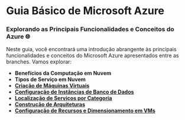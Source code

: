 # Guia Básico de Microsoft Azure

### Explorando as Principais Funcionalidades e Conceitos do Azure 🌐

Neste guia, você encontrará uma introdução abrangente às principais funcionalidades e conceitos do Microsoft Azure apresentados entre as branches. Vamos explorar:

* **Benefícios da Computação em Nuvem**
* **Tipos de Serviço em Nuvem**
* **[Criação de Máquinas Virtuais](https://github.com/gu1frnc4/Guia_Azure/tree/Criando-Máquinas-Virtuais-no-Azure)**
* **[Configuração de Instâncias de Banco de Dados](https://github.com/gu1frnc4/Guia_Azure/tree/configurando-instancia-BD)**
* **[Localização de Serviços por Categoria](https://github.com/gu1frnc4/Guia_Azure/tree/localizacao-servicos-categoria-azure)**
* **[Construção de Arquiteturas](https://github.com/gu1frnc4/Guia_Azure/tree/Criando-Arquiteturas-Azure)**
* **[Configuração de Recursos e Dimensionamento em VMs](https://github.com/gu1frnc4/Guia_Azure/tree/configurando_recursos_e_dimensionamentos_VM_Azure)**
